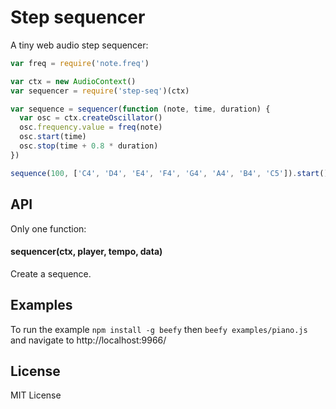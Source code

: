 # Step sequencer  

A tiny web audio step sequencer:

```js
var freq = require('note.freq')

var ctx = new AudioContext()
var sequencer = require('step-seq')(ctx)

var sequence = sequencer(function (note, time, duration) {
  var osc = ctx.createOscillator()
  osc.frequency.value = freq(note)
  osc.start(time)
  osc.stop(time + 0.8 * duration)
})

sequence(100, ['C4', 'D4', 'E4', 'F4', 'G4', 'A4', 'B4', 'C5']).start()
```
## API

Only one function:

#### sequencer(ctx, player, tempo, data)

Create a sequence.


## Examples

To run the example `npm install -g beefy` then `beefy examples/piano.js` and navigate to http://localhost:9966/

## License

MIT License

